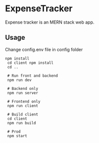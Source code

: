 # ExpenseTracker
Expense tracker is an MERN stack web app.

## Usage
Change config.env file in config folder
```
npm install
 cd client npm install
 cd ..
 
 # Run front and backend
 npm run dev
 
 # Backend only
 npm run server
 
 # Frontend only
 npm run client
 
 # Build client
 cd client
 npm run build
 
 # Prod
 npm start

```
